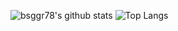 
![bsggr78's github stats](https://github-readme-stats.vercel.app/api?username=b68h4&show_icons=true&theme=dark)
![Top Langs](https://github-readme-stats.vercel.app/api/top-langs/?username=b68h4&langs_count=10&layout=compact&theme=dark)
